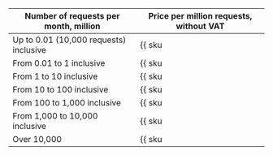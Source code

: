 | Number of requests per month, million | Price per million requests, without VAT |
| --- | --- |
| Up to 0.01 (10,000 requests) inclusive | {{ sku|USD|sws.waf.requests.v1|string }} |
| From 0.01 to 1 inclusive | {{ sku|USD|sws.waf.requests.v1|pricingRate.0.01|string }}  |
| From 1 to 10 inclusive | {{ sku|USD|sws.waf.requests.v1|pricingRate.1|string }} |
| From 10 to 100 inclusive | {{ sku|USD|sws.waf.requests.v1|pricingRate.10|string }} |
| From 100 to 1,000 inclusive | {{ sku|USD|sws.waf.requests.v1|pricingRate.100|string }} |
| From 1,000 to 10,000 inclusive | {{ sku|USD|sws.waf.requests.v1|pricingRate.1000|string }} |
| Over 10,000 | {{ sku|USD|sws.waf.requests.v1|pricingRate.10000|string }} |
